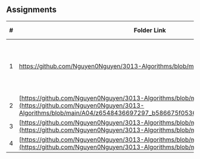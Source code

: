 ## Assignments

|  #  | Folder Link | Assignment Description |
| :-: | ----------- | ---------------------- |
|  1  |  https://github.com/Nguyen0Nguyen/3013-Algorithms/blob/main/Assignment/A03    | Describe the purpose of the assignment and the structure of the BST          |
|  2  |  [https://github.com/Nguyen0Nguyen/3013-Algorithms/blob/main/Assignment/A03](https://github.com/Nguyen0Nguyen/3013-Algorithms/blob/main/A04/z6548436697297_b586675f053659d74eb2561ae7f3f9e3.jpg)    | description 0          |
|  3  |  [https://github.com/Nguyen0Nguyen/3013-Algorithms/blob/main/Assignment/A03](https://github.com/Nguyen0Nguyen/3013-Algorithms/blob/main/Assignment/H01)    | Balance Binary Tree         |
|  4  |  [https://github.com/Nguyen0Nguyen/3013-Algorithms/blob/main/Assignment/A03](https://github.com/Nguyen0Nguyen/3013-Algorithms/blob/main/Assignment/H02)    | Hashing Table 

